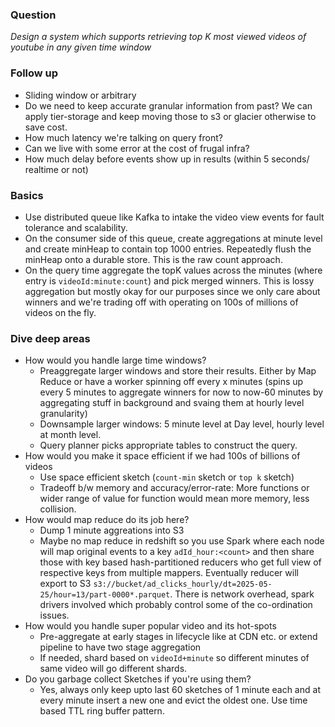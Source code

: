 ### Question
*Design a system which supports retrieving top K most viewed videos of youtube in any given time window*

### Follow up
 - Sliding window or arbitrary
 - Do we need to keep accurate granular information from past? We can apply tier-storage and keep moving those to s3 or glacier otherwise to save cost.
- How much latency we're talking on query front?
- Can we live with some error at the cost of frugal infra?
- How much delay before events show up in results (within 5 seconds/ realtime or not)

### Basics
- Use distributed queue like Kafka to intake the video view events for fault tolerance and scalability.
- On the consumer side of this queue, create aggregations at minute level and create minHeap to contain top 1000 entries. Repeatedly flush the minHeap onto a durable store. This is the raw count approach.
- On the query time aggregate the topK values across the minutes (where entry is `videoId:minute:count`) and pick merged winners. This is lossy aggregation but mostly okay for our purposes since we only care about winners and we're trading off with operating on 100s of millions of videos on the fly.

### Dive deep areas
- How would you handle large time windows?
    - Preaggregate larger windows and store their results. Either by Map Reduce or have a worker spinning off every x minutes (spins up every 5 minutes to aggregate winners for now to now-60 minutes by aggregating stuff in background and svaing them at hourly level granularity)
    - Downsample larger windows: 5 minute level at Day level, hourly level at month level. 
    - Query planner picks appropriate tables to construct the query.
- How would you make it space efficient if we had 100s of billions of videos
    - Use space efficient sketch (`count-min` sketch or `top k` sketch)
    - Tradeoff b/w memory and accuracy/error-rate: More functions or wider range of value for function would mean more memory, less collision.
- How would map reduce do its job here?
    - Dump 1 minute aggreations into S3
    - Maybe no map reduce in redshift so you use Spark where each node will map original events to a key `adId_hour:<count>` and then share those with key based hash-partitioned reducers who get full view of respective keys from multiple mappers. Eventually reducer will export to S3 `s3://bucket/ad_clicks_hourly/dt=2025-05-25/hour=13/part-0000*.parquet`. There is network overhead, spark drivers involved which probably control some of the co-ordination issues.
- How would you handle super popular video and its hot-spots
    - Pre-aggregate at early stages in lifecycle like at CDN etc. or extend pipeline to have two stage aggregation
    - If needed, shard based on `videoId+minute` so different minutes of same video will go different shards.
- Do you garbage collect Sketches if you're using them?
    - Yes, always only keep upto last 60 sketches of 1 minute each and at every minute insert a new one and evict the oldest one. Use time based TTL ring buffer pattern.


